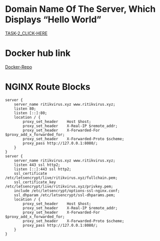 # Domain Name Of The Server, Which Displays “Hello World”
[TASK-2_CLICK-HERE](https://ritikvirus.xyz)

# Docker hub link
[Docker-Repo](https://hub.docker.com/repository/docker/ritikvirus/task2/general)

# NGINX Route Blocks
```
server {
    server_name ritikvirus.xyz www.ritikvirus.xyz;
    listen 80;
    listen [::]:80;
    location / {
        proxy_set_header    Host $host;
        proxy_set_header    X-Real-IP $remote_addr;
        proxy_set_header    X-Forwarded-For $proxy_add_x_forwarded_for;
        proxy_set_header    X-Forwarded-Proto $scheme;
        proxy_pass http://127.0.0.1:8080/;
    }
}
server {
    server_name ritikvirus.xyz www.ritikvirus.xyz;
    listen 443 ssl http2;
    listen [::]:443 ssl http2;
    ssl_certificate /etc/letsencrypt/live/ritikvirus.xyz/fullchain.pem;
    ssl_certificate_key /etc/letsencrypt/live/ritikvirus.xyz/privkey.pem;
    include /etc/letsencrypt/options-ssl-nginx.conf;
    ssl_dhparam /etc/letsencrypt/ssl-dhparams.pem;
    location / {
        proxy_set_header    Host $host;
        proxy_set_header    X-Real-IP $remote_addr;
        proxy_set_header    X-Forwarded-For $proxy_add_x_forwarded_for;
        proxy_set_header    X-Forwarded-Proto $scheme;
        proxy_pass http://127.0.0.1:8080/;
    }
}
```
